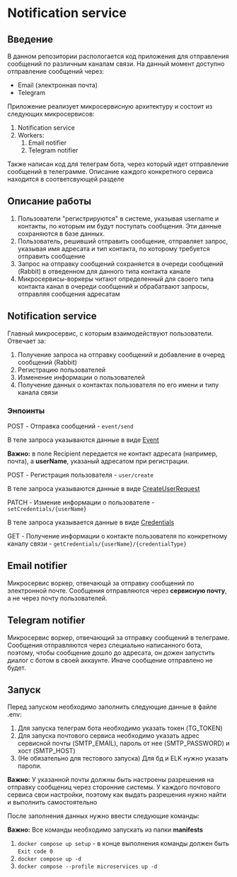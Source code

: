 # Notification service

## Введение

В данном репозитории распологается код приложения для отправления сообщений по различным каналам связи.
На данный момент доступно отправление сообщений через:
- Email (электронная почта)
- Telegram

Приложение реализует микросервисную архитектуру и состоит из следующих микросервисов:
1. Notification service
2. Workers:
    1. Email notifier
    2. Telegram notifier

Также написан код для телеграм бота, через который идет отправление сообщений в телеграмме.
Описание каждого конкретного сервиса находится в соответсвующей разделе

## Описание работы

1. Пользователи "регистрируются" в системе, указывая username и контакты, по которым им будут поступать сообщения. Эти данные сохраняются в базе данных.
2. Пользователь, решивший отправить сообщение, отправляет запрос, указывая имя адресата и тип контакта, по которому требуется отправить сообщение
3. Запрос на отправку сообщений сохраняется в очереди сообщений (Rabbit) в отведенном для данного типа контакта канале
4. Микросервисы-воркеры читают определенный для своего типа контакта канал в очереди сообщений и обрабатвают запросы, отправляя сообщения адресатам

## Notification service

Главный микросервис, с которым взаимодействуют пользователи. Отвечает за:
1. Получение запроса на отправку сообщений и добавление в очеред сообщений (Rabbit)
2. Регистрацию пользователей
3. Изменение информации о пользователей
4. Получение данных о контактах пользователя по его имени и типу канала связи

### Энпоинты

POST - Отправка сообщений - ``` event/send ```

В теле запроса указываются данные в виде [Event](https://github.com/notanumer/notification-service/blob/main/database-service/DatabaseService.Models/Rabbit/Event.cs)

**Важно:** в поле Recipient передается не контакт адресата (например, почта), а **userName**, указаный адресатом при регистрации.

POST - Регистрация пользователя - ``` user/create ```

В теле запроса указываются данные в виде [CreateUserRequest](https://github.com/notanumer/notification-service/blob/main/database-service/DatabaseService.Models/Postgres/CreateUserRequest.cs)

PATCH - Измение информации о пользователе - ``` setCredentials/{userName} ```

В теле запроса указывается данные в виде [Credentials](https://github.com/notanumer/notification-service/blob/main/database-service/DatabaseService.Models/Postgres/Credentials.cs)

GET - Получение информации о контакте пользователя по конкретному каналу связи - ``` getCredentials/{userName}/{credentialType} ```

## Email notifier

Микросервис воркер, отвечающй за отправку сообщений по электронной почте.
Сообщения отправляются через **сервисную почту**, а не через почту пользователей.

## Telegram notifier

Микросервис воркер, отвечающий за отправку сообщений в телеграме.
Сообщения отправляются через специально написанного бота, поэтому, чтобы сообщение дошло до адресата, он дожен запустить диалог с ботом в своей аккаунте. Иначе сообщение отправлено не будет.

## Запуск

Перед запуском необходимо заполнить следующие данные в файле .env:
1. Для запуска телеграм бота необходимо указать  токен (TG_TOKEN)
2. Для запуска почтового сервиса необходимо указать адрес сервисной почты (SMTP_EMAIL), пароль от нее (SMTP_PASSWORD) и хост (SMTP_HOST)
3. (Не обязательно для тестового запуска) Для бд и ELK нужно указать пароли.

**Важно:** У указанной почты должны быть настроены разрешения на отправку сообщениц через сторонние системы. У каждого почтового сервиса свои настройки, поэтому как выдать разрешения нужно найти и выполнить самостоятельно

После заполнения данных нужно ввести следующие команды: 

**Важно:** Все команды необходимо запускать из папки __manifests__

1. ``` docker compose up setup ``` - в конце выполнения команды должен быть ``` Exit code 0 ```
2. ``` docker compose up -d ```
3. ``` docker compose --profile microservices up -d ```